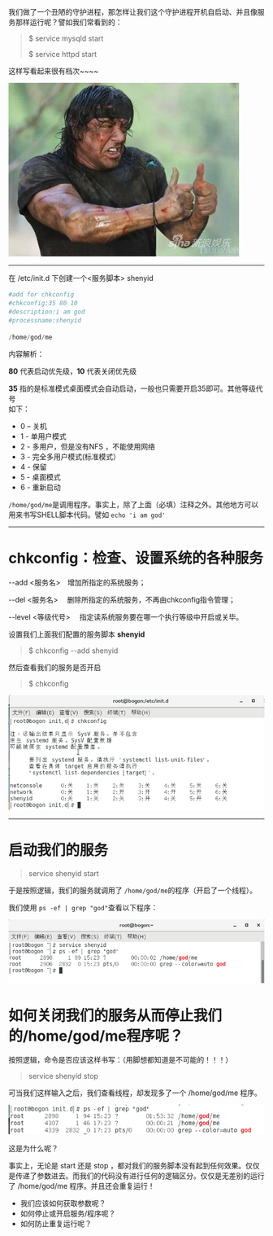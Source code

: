 我们做了一个丑陋的守护进程，那怎样让我们这个守护进程开机自启动、并且像服务那样运行呢？譬如我们常看到的：

> $ service mysqld start
>
> $ service httpd start

这样写看起来很有档次~~~~

![](/assets/e802ff43-1e57-4512-b848-309467c522fbimport.png)

---

在 /etc/init.d 下创建一个&lt;服务脚本&gt; shenyid

```php
#add for chkconfig
#chkconfig:35 80 10
#description:i am god
#processname:shenyid

/home/god/me
```

内容解析：

**80** 代表启动优先级，**10** 代表关闭优先级

**35** 指的是标准模式桌面模式会自动启动，一般也只需要开启35即可。其他等级代号  
如下：

* 0 – 关机
* 1 - 单用户模式 
* 2 - 多用户，但是没有NFS ，不能使用网络 
* 3 - 完全多用户模式\(标准模式）
* 4 - 保留 
* 5 - 桌面模式
* 6 - 重新启动 

`/home/god/me`是调用程序。事实上，除了上面（必填）注释之外。其他地方可以用来书写SHELL脚本代码。譬如 `echo 'i am god'`

---

# chkconfig：检查、设置系统的各种服务

--add &lt;服务名&gt;　增加所指定的系统服务；

--del &lt;服务名&gt;　 删除所指定的系统服务，不再由chkconfig指令管理；

--level   &lt;等级代号&gt; 　指定读系统服务要在哪一个执行等级中开启或关毕。

设置我们上面我们配置的服务脚本 **shenyid**

> $ chkconfig --add shenyid

然后查看我们的服务是否开启

> $ chkconfig

![](/assets/2c268585-f9b5-4b80-8c87-276476d57d2bimport.png)

---

# 启动我们的服务

> service shenyid start

于是按照逻辑，我们的服务就调用了 `/home/god/me`的程序（开启了一个线程）。

我们使用 `ps -ef | grep "god"`查看以下程序：

![](/assets/28ed1c1a-e552-4a73-b72f-fccf8361a61bimport.png)

# 如何关闭我们的服务从而停止我们的/home/god/me程序呢？

按照逻辑，命令是否应该这样书写：（用脚想都知道是不可能的！！！）

> service shenyid stop

可当我们这样输入之后，我们查看线程，却发现多了一个 /home/god/me 程序。

![](/assets/d4e5750b-a145-4c52-bc25-ca32122acfdeimport.png)

这是为什么呢？

事实上，无论是 start 还是 stop ，都对我们的服务脚本没有起到任何效果。仅仅是传递了参数进去。而我们的代码没有进行任何的逻辑区分。仅仅是无差别的运行了 /home/god/me 程序。并且还会重复运行！

* 我们应该如何获取参数呢？
* 如何停止或开启服务/程序呢？
* 如何防止重复运行呢？



